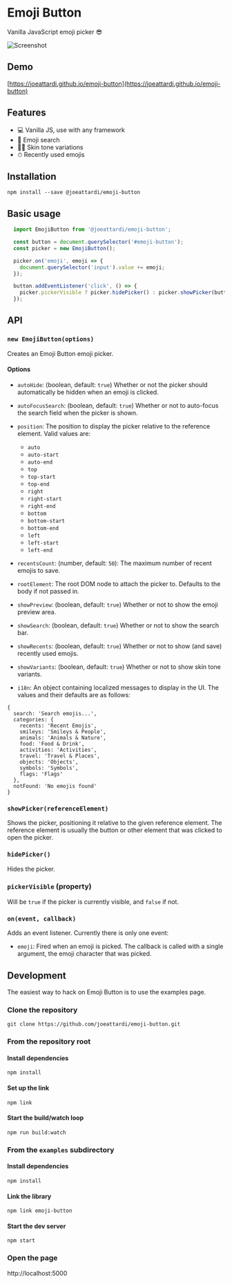 # Emoji Button
Vanilla JavaScript emoji picker 😎

![Screenshot](https://user-images.githubusercontent.com/219285/69020624-22f3f300-0983-11ea-914a-f730d538c908.png)

## Demo

[https://joeattardi.github.io/emoji-button](https://joeattardi.github.io/emoji-button)

## Features

* 💻 Vanilla JS, use with any framework
* 🔎 Emoji search
* 👍🏼 Skin tone variations
* ⏱ Recently used emojis

## Installation

    npm install --save @joeattardi/emoji-button

## Basic usage

```javascript
  import EmojiButton from '@joeattardi/emoji-button';

  const button = document.querySelector('#emoji-button');
  const picker = new EmojiButton();

  picker.on('emoji', emoji => {
    document.querySelector('input').value += emoji;
  });

  button.addEventListener('click', () => {
    picker.pickerVisible ? picker.hidePicker() : picker.showPicker(button);
  });
```

## API

### `new EmojiButton(options)`

Creates an Emoji Button emoji picker.

#### Options

* `autoHide`: (boolean, default: `true`) Whether or not the picker should automatically be hidden when an emoji is clicked.

* `autoFocusSearch`: (boolean, default: `true`) Whether or not to auto-focus the search field when the picker is shown.

* `position`: The position to display the picker relative to the reference element. Valid values are:
  * `auto`
  * `auto-start`
  * `auto-end`
  * `top`
  * `top-start`
  * `top-end`
  * `right`
  * `right-start`
  * `right-end`
  * `bottom`
  * `bottom-start`
  * `bottom-end`
  * `left`
  * `left-start`
  * `left-end`

* `recentsCount`: (number, default: `50`): The maximum number of recent emojis to save.

* `rootElement`: The root DOM node to attach the picker to. Defaults to the body if not passed in.

* `showPreview`: (boolean, default: `true`) Whether or not to show the emoji preview area.

* `showSearch`: (boolean, default: `true`) Whether or not to show the search bar.

* `showRecents`: (boolean, default: `true`) Whether or not to show (and save) recently used emojis.

* `showVariants`: (boolean, default: `true`) Whether or not to show skin tone variants.

* `i18n`: An object containing localized messages to display in the UI. The values and their defaults are as follows:

```
{
  search: 'Search emojis...',
  categories: {
    recents: 'Recent Emojis',
    smileys: 'Smileys & People',
    animals: 'Animals & Nature',
    food: 'Food & Drink',
    activities: 'Activities',
    travel: 'Travel & Places',
    objects: 'Objects',
    symbols: 'Symbols',
    flags: 'Flags'
  },
  notFound: 'No emojis found'
}
```

### `showPicker(referenceElement)`

Shows the picker, positioning it relative to the given reference element. The reference element is usually the button or other element that was clicked to open the picker.

### `hidePicker()`

Hides the picker.

### `pickerVisible` (property)

Will be `true` if the picker is currently visible, and `false` if not.

### `on(event, callback)`

Adds an event listener. Currently there is only one event:

* `emoji`: Fired when an emoji is picked. The callback is called with a single argument, the emoji character that was picked.

## Development

The easiest way to hack on Emoji Button is to use the examples page.

### Clone the repository

    git clone https://github.com/joeattardi/emoji-button.git

### From the repository root

#### Install dependencies

    npm install

#### Set up the link

    npm link

#### Start the build/watch loop

    npm run build:watch

### From the `examples` subdirectory

#### Install dependencies

    npm install

#### Link the library

    npm link emoji-button

#### Start the dev server

    npm start

### Open the page

http://localhost:5000
